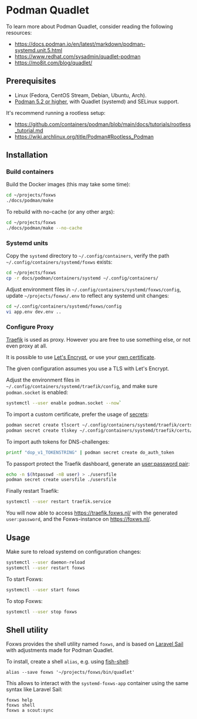 # Podman Quadlet

To learn more about Podman Quadlet, consider reading the following resources:

- <https://docs.podman.io/en/latest/markdown/podman-systemd.unit.5.html>
- <https://www.redhat.com/sysadmin/quadlet-podman>
- <https://mo8it.com/blog/quadlet/>

## Prerequisites

- Linux (Fedora, CentOS Stream, Debian, Ubuntu, Arch).
- [Podman 5.2 or higher](https://podman.io/), with Quadlet (systemd) and SELinux support.

It's recommend running a rootless setup:

- <https://github.com/containers/podman/blob/main/docs/tutorials/rootless_tutorial.md>
- <https://wiki.archlinux.org/title/Podman#Rootless_Podman>

## Installation

### Build containers

Build the Docker images (this may take some time):

```bash
cd ~/projects/foxws
./docs/podman/make
```

To rebuild with no-cache (or any other args):

```bash
cd ~/projects/foxws
./docs/podman/make --no-cache
```

### Systemd units

Copy the `systemd` directory to `~/.config/containers`, verify the path `~/.config/containers/systemd/foxws` exists:

```bash
cd ~/projects/foxws
cp -r docs/podman/containers/systemd ~/.config/containers/
```

Adjust environment files in `~/.config/containers/systemd/foxws/config`, update `~/projects/foxws/.env` to reflect any systemd unit changes:

```bash
cd ~/.config/containers/systemd/foxws/config
vi app.env dev.env ..
```

### Configure Proxy

[Traefik](https://doc.traefik.io/traefik/) is used as proxy. However you are free to use something else, or not even proxy at all.

It is possible to use [Let's Encrypt](https://doc.traefik.io/traefik/https/acme/), or use your [own certificate](https://doc.traefik.io/traefik/https/tls/).

The given configuration assumes you use a TLS with Let's Encrypt.

Adjust the environment files in `~/.config/containers/systemd/traefik/config`, and make sure `podman.socket` is enabled:

```bash
systemctl --user enable podman.socket --now`
```

To import a custom certificate, prefer the usage of [secrets](https://www.redhat.com/sysadmin/new-podman-secrets-command):

```bash
podman secret create tlscert ~/.config/containers/systemd/traefik/certs/cert.pem
podman secret create tlskey ~/.config/containers/systemd/traefik/certs/key.pem
```

To import auth tokens for DNS-challenges:

```bash
printf "dop_v1_TOKENSTRING" | podman secret create do_auth_token
```

To passport protect the Traefik dashboard, generate an [user:password pair](https://doc.traefik.io/traefik/middlewares/http/basicauth/#usersfile):

```bash
echo -n $(htpasswd -nB user) > ./usersfile
podman secret create usersfile ./usersfile
```

Finally restart Traefik:

```bash
systemctl --user restart traefik.service
```

You will now able to access <https://traefik.foxws.nl/> with the generated `user:password`, and the Foxws-instance on <https://foxws.nl/>.

## Usage

Make sure to reload systemd on configuration changes:

```bash
systemctl --user daemon-reload
systemctl --user restart foxws
```

To start Foxws:

```bash
systemctl --user start foxws
```

To stop Foxws:

```bash
systemctl --user stop foxws
```

## Shell utility

Foxws provides the shell utility named `foxws`, and is based on [Laravel Sail](https://github.com/laravel/sail/blob/1.x/bin/sail) with adjustments made for Podman Quadlet.

To install, create a shell `alias`, e.g. using [fish-shell](https://fishshell.com/docs/current/cmds/alias.html):

```fish
alias --save foxws '~/projects/foxws/bin/quadlet'
```

This allows to interact with the `systemd-foxws-app` container using the same syntax like Laravel Sail:

```fish
foxws help
foxws shell
foxws a scout:sync
```
